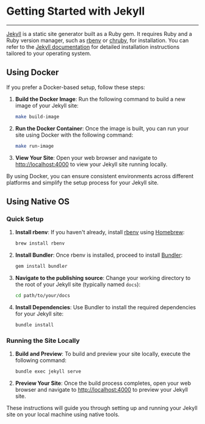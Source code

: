 # Getting Started with Jekyll
***

[Jekyll](https://jekyllrb.com/) is a static site generator built as a Ruby gem. It requires Ruby and a Ruby version manager, such as [rbenv](https://github.com/rbenv/rbenv) or [chruby](https://github.com/postmodern/chruby), for installation. You can refer to the [Jekyll documentation](https://jekyllrb.com/docs/installation/macos/) for detailed installation instructions tailored to your operating system.

## Using Docker
If you prefer a Docker-based setup, follow these steps:

1. **Build the Docker Image**: Run the following command to build a new image of your Jekyll site:
    ```bash
    make build-image
    ```

2. **Run the Docker Container**: Once the image is built, you can run your site using Docker with the following command:
    ```bash
    make run-image
    ```

3. **View Your Site**: Open your web browser and navigate to [http://localhost:4000](http://localhost:4000) to view your Jekyll site running locally.

By using Docker, you can ensure consistent environments across different platforms and simplify the setup process for your Jekyll site.

## Using Native OS

### Quick Setup

1. **Install rbenv**: If you haven't already, install [rbenv](https://github.com/rbenv/rbenv) using [Homebrew](https://brew.sh/):
    ```bash
    brew install rbenv
    ```

2. **Install Bundler**: Once rbenv is installed, proceed to install [Bundler](https://bundler.io/):
    ```bash
    gem install bundler
    ```

3. **Navigate to the publishing source**: Change your working directory to the root of your Jekyll site (typically named `docs`):
    ```bash
    cd path/to/your/docs
    ```

4. **Install Dependencies**: Use Bundler to install the required dependencies for your Jekyll site:
    ```bash
    bundle install
    ```

### Running the Site Locally

1. **Build and Preview**: To build and preview your site locally, execute the following command:
    ```bash
    bundle exec jekyll serve
    ```

2. **Preview Your Site**: Once the build process completes, open your web browser and navigate to [http://localhost:4000](http://localhost:4000) to preview your Jekyll site.

These instructions will guide you through setting up and running your Jekyll site on your local machine using native tools.
